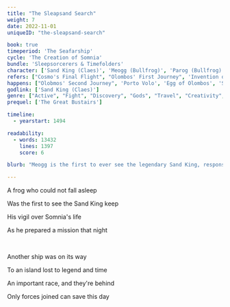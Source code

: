 ```yaml
---
title: "The Sleapsand Search"
weight: 7
date: 2022-11-01
uniqueID: "the-sleapsand-search"

book: true
timeperiod: 'The Seafarship'
cycle: 'The Creation of Somnia'
bundle: 'Sleepsorcerers & Timefolders'
character: ['Sand King (Claes)', 'Meogg (Bullfrog)', 'Parog (Bullfrog)', 'Holog (Bullfrog)', 'Olombos']
refers: ["Cosmo's Final Flight", "Olombos' First Journey", 'Invention of Sleep', 'Protobirds', 'Dodo', 'Apra', 'Apire', 'Gosti', 'Egg Cave', "Soul of Cosmo", 'Law of First Landing', 'Arrival of Seafarers', 'Faraway Islands', 'Sigriplant', 'Cristaltirans']
happens: ["Olobmos' Second Journey", 'Porto Volo', 'Egg of Olombos', 'Soulprotectors']
godlink: ['Sand King (Claes)']
genre: ["Active", "Fight", "Discovery", "Gods", "Travel", "Creativity", "Sad", "Growth", "Biology", "History"]
prequel: ['The Great Bustairs']

timeline:
  - yearstart: 1494

readability:
  - words: 13432
    lines: 1397
    score: 6

blurb: "Meogg is the first to ever see the legendary Sand King, responsible for Sleep. He explains that others are sailing towards the same island as them, but with less noble intentions. Only one thing remains: pull out all the stops to win this race together."

---
```


A frog who could not fall asleep

Was the first to see the Sand King keep

His vigil over Somnia's life

As he prepared a mission that night

&nbsp;

Another ship was on its way

To an island lost to legend and time

An important race, and they're behind

Only forces joined can save this day